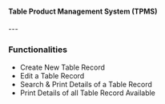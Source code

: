 <h4>Table Product Management System (TPMS)</h4>
---
<h3>Functionalities</h3>
<ul>
  <li>Create New Table Record</li>
  <li>Edit a Table Record</li>
  <li>Search & Print Details of a Table Record</li>
  <li>Print Details of all Table Record Available</li>
</ul>  
